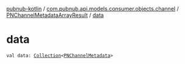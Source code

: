 [pubnub-kotlin](../../index.md) / [com.pubnub.api.models.consumer.objects.channel](../index.md) / [PNChannelMetadataArrayResult](index.md) / [data](./data.md)

# data

`val data: `[`Collection`](https://kotlinlang.org/api/latest/jvm/stdlib/kotlin.collections/-collection/index.html)`<`[`PNChannelMetadata`](../-p-n-channel-metadata/index.md)`>`